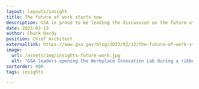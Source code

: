 ```yaml
---
layout: layouts/insight
title: The future of work starts now
description: GSA is proud to be leading the discussion on the future of work with our federal partners and leaders in industry who have innovative ideas. GSA is working more closely than ever with both our federal customers and the private sector to introduce the latest tools and resources that support new ways of working.
date: 2023-02-13
author: Chuck Hardy
position: Chief Architect
externallink: https://www.gsa.gov/blog/2023/02/13/the-future-of-work-starts-now
image: 
  url: /assets/img/insights-future-work.jpg
  alt: "GSA leaders opening the Workplace Innovation Lab during a ribbon cutting ceremony."
sortorder: 900
tags: insights

---
```


